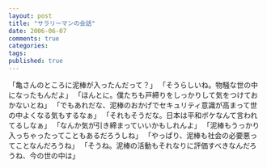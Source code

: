 ```yaml
---
layout: post
title: "サラリーマンの会話"
date: 2006-06-07
comments: true
categories:
tags:
published: true
---
```



「亀さんのところに泥棒が入ったんだって？」
「そうらしいね。物騒な世の中になったもんだよ」
「ほんとに。僕たちも戸締りをしっかりして気をつけておかないとね」
「でもあれだな、泥棒のおかげでセキュリティ意識が高まって世の中よくなる気もするなぁ」
「それもそうだな。日本は平和ボケなんて言われてるしなぁ」
「なんか気が引き締まっていいかもしれんよ」
「泥棒もうっかり入っちゃったってこともあるだろうしね」
「やっぱり、泥棒も社会の必要悪ってことなんだろうね」
「そうね。泥棒の活動もそれなりに評価すべきなんだろうね、今の世の中は」
